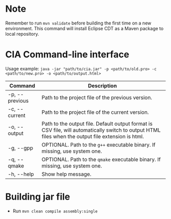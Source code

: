 # Note

Remember to run `mvn validate` before building the first time on a new environment. This command will install Eclipse
CDT as a Maven package to local repository.

# CIA Command-line interface

Usage example: ```java -jar "path/to/cia.jar" -p <path/to/old.pro> -c <path/to/new.pro> -o <path/to/output.html>```

| Command      | Description |
| ----------- | ----------- |
| -p, --previous | Path to the project file of the previous version. |
| -c, --current  | Path to the project file of the current version. |
| -o, --output   | Path to the output file. Default output format is CSV file, will automatically switch to output HTML files when the output file extension is html. |
| -g, --gpp      | OPTIONAL. Path to the ```g++``` executable binary. If missing, use system one. |
| -q, --qmake    | OPTIONAL. Path to the ```qmake``` executable binary. If missing, use system one. |
| -h, --help     | Show help message. |

# Building jar file

- Run `mvn clean compile assembly:single`